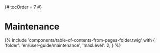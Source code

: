 {# tocOrder = 7 #}

# Maintenance

{% include 'components/table-of-contents-from-pages-folder.twig' with {
  'folder': 'en/user-guide/maintenance',
  'maxLevel': 2,
} %}
